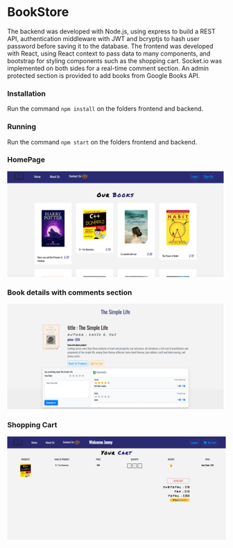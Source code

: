 # BookStore

The backend was developed with Node.js, using express to build a REST API, authentication middleware 
with JWT and bcryptjs to hash user password before saving it to the database. The frontend was developed 
with React, using React context to pass data to many components, and bootstrap for styling components 
such as the shopping cart. Socket.io was implemented on both sides for a real-time comment section. 
An admin protected section is provided to add books from Google Books API.

### Installation
Run the command ``` npm install ``` on the folders frontend and backend.

### Running
Run the command ``` npm start ``` on the folders frontend and backend.

### HomePage
![HomePage](/resources/homepage.png "HomePage")

### Book details with comments section 
![Book Details](/resources/bookdetailsandcomment.png "Book Details")

### Shopping Cart
![Shopping Cart](/resources/cart.png "Shopping Cart")
